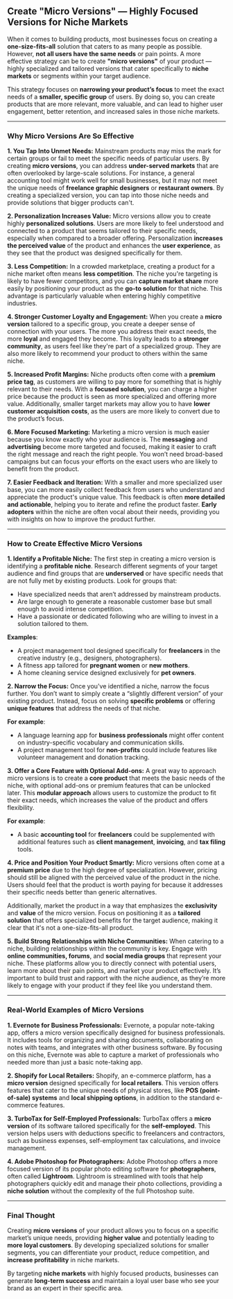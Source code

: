 ## Create "Micro Versions" — Highly Focused Versions for Niche Markets

When it comes to building products, most businesses focus on creating a **one-size-fits-all** solution that caters to as many people as possible. However, **not all users have the same needs** or pain points. A more effective strategy can be to create **"micro versions"** of your product — highly specialized and tailored versions that cater specifically to **niche markets** or segments within your target audience.

This strategy focuses on **narrowing your product’s focus** to meet the exact needs of a **smaller, specific group** of users. By doing so, you can create products that are more relevant, more valuable, and can lead to higher user engagement, better retention, and increased sales in those niche markets.

---

### Why Micro Versions Are So Effective

**1. You Tap Into Unmet Needs:**
Mainstream products may miss the mark for certain groups or fail to meet the specific needs of particular users. By creating **micro versions**, you can address **under-served markets** that are often overlooked by large-scale solutions. For instance, a general accounting tool might work well for small businesses, but it may not meet the unique needs of **freelance graphic designers** or **restaurant owners**. By creating a specialized version, you can tap into those niche needs and provide solutions that bigger products can't.

**2. Personalization Increases Value:**
Micro versions allow you to create highly **personalized solutions**. Users are more likely to feel understood and connected to a product that seems tailored to their specific needs, especially when compared to a broader offering. Personalization **increases the perceived value** of the product and enhances the **user experience**, as they see that the product was designed specifically for them.

**3. Less Competition:**
In a crowded marketplace, creating a product for a niche market often means **less competition**. The niche you're targeting is likely to have fewer competitors, and you can **capture market share** more easily by positioning your product as the **go-to solution** for that niche. This advantage is particularly valuable when entering highly competitive industries.

**4. Stronger Customer Loyalty and Engagement:**
When you create a **micro version** tailored to a specific group, you create a deeper sense of connection with your users. The more you address their exact needs, the more **loyal** and engaged they become. This loyalty leads to a **stronger community**, as users feel like they're part of a specialized group. They are also more likely to recommend your product to others within the same niche.

**5. Increased Profit Margins:**
Niche products often come with a **premium price tag**, as customers are willing to pay more for something that is highly relevant to their needs. With a **focused solution**, you can charge a higher price because the product is seen as more specialized and offering more value. Additionally, smaller target markets may allow you to have **lower customer acquisition costs**, as the users are more likely to convert due to the product’s focus.

**6. More Focused Marketing:**
Marketing a micro version is much easier because you know exactly who your audience is. The **messaging** and **advertising** become more targeted and focused, making it easier to craft the right message and reach the right people. You won’t need broad-based campaigns but can focus your efforts on the exact users who are likely to benefit from the product.

**7. Easier Feedback and Iteration:**
With a smaller and more specialized user base, you can more easily collect feedback from users who understand and appreciate the product's unique value. This feedback is often **more detailed and actionable**, helping you to iterate and refine the product faster. **Early adopters** within the niche are often vocal about their needs, providing you with insights on how to improve the product further.

---

### How to Create Effective Micro Versions

**1. Identify a Profitable Niche:**
The first step in creating a micro version is identifying a **profitable niche**. Research different segments of your target audience and find groups that are **underserved** or have specific needs that are not fully met by existing products. Look for groups that:
- Have specialized needs that aren’t addressed by mainstream products.
- Are large enough to generate a reasonable customer base but small enough to avoid intense competition.
- Have a passionate or dedicated following who are willing to invest in a solution tailored to them.

**Examples**:
- A project management tool designed specifically for **freelancers** in the creative industry (e.g., designers, photographers).
- A fitness app tailored for **pregnant women** or **new mothers**.
- A home cleaning service designed exclusively for **pet owners**.

**2. Narrow the Focus:**
Once you've identified a niche, narrow the focus further. You don’t want to simply create a “slightly different version” of your existing product. Instead, focus on solving **specific problems** or offering **unique features** that address the needs of that niche.

**For example**:
- A language learning app for **business professionals** might offer content on industry-specific vocabulary and communication skills.
- A project management tool for **non-profits** could include features like volunteer management and donation tracking.

**3. Offer a Core Feature with Optional Add-ons:**
A great way to approach micro versions is to create a **core product** that meets the basic needs of the niche, with optional add-ons or premium features that can be unlocked later. This **modular approach** allows users to customize the product to fit their exact needs, which increases the value of the product and offers flexibility.

**For example**:
- A basic **accounting tool** for **freelancers** could be supplemented with additional features such as **client management**, **invoicing**, and **tax filing** tools.

**4. Price and Position Your Product Smartly:**
Micro versions often come at a **premium price** due to the high degree of specialization. However, pricing should still be aligned with the perceived value of the product in the niche. Users should feel that the product is worth paying for because it addresses their specific needs better than generic alternatives.

Additionally, market the product in a way that emphasizes the **exclusivity** and **value** of the micro version. Focus on positioning it as a **tailored solution** that offers specialized benefits for the target audience, making it clear that it's not a one-size-fits-all product.

**5. Build Strong Relationships with Niche Communities:**
When catering to a niche, building relationships within the community is key. Engage with **online communities, forums**, and **social media groups** that represent your niche. These platforms allow you to directly connect with potential users, learn more about their pain points, and market your product effectively. It’s important to build trust and rapport with the niche audience, as they’re more likely to engage with your product if they feel like you understand them.

---

### Real-World Examples of Micro Versions

**1. Evernote for Business Professionals:**
Evernote, a popular note-taking app, offers a micro version specifically designed for business professionals. It includes tools for organizing and sharing documents, collaborating on notes with teams, and integrates with other business software. By focusing on this niche, Evernote was able to capture a market of professionals who needed more than just a basic note-taking app.

**2. Shopify for Local Retailers:**
Shopify, an e-commerce platform, has a **micro version** designed specifically for **local retailers**. This version offers features that cater to the unique needs of physical stores, like **POS (point-of-sale) systems** and **local shipping options**, in addition to the standard e-commerce features.

**3. TurboTax for Self-Employed Professionals:**
TurboTax offers a **micro version** of its software tailored specifically for the **self-employed**. This version helps users with deductions specific to freelancers and contractors, such as business expenses, self-employment tax calculations, and invoice management.

**4. Adobe Photoshop for Photographers:**
Adobe Photoshop offers a more focused version of its popular photo editing software for **photographers**, often called **Lightroom**. Lightroom is streamlined with tools that help photographers quickly edit and manage their photo collections, providing a **niche solution** without the complexity of the full Photoshop suite.

---

### Final Thought

Creating **micro versions** of your product allows you to focus on a specific market’s unique needs, providing **higher value** and potentially leading to **more loyal customers**. By developing specialized solutions for smaller segments, you can differentiate your product, reduce competition, and **increase profitability** in niche markets.

By targeting **niche markets** with highly focused products, businesses can generate **long-term success** and maintain a loyal user base who see your brand as an expert in their specific area.